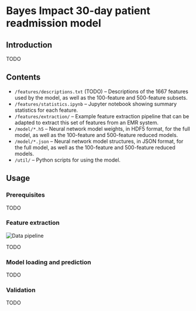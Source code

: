 # Bayes Impact 30-day patient readmission model

## Introduction

TODO

## Contents

- `/features/descriptions.txt` (TODO) – Descriptions of the 1667 features used by the model, as well as the 100-feature and 500-feature subsets.
- `/features/statistics.ipynb` – Jupyter notebook showing summary statistics for each feature.
- `/features/extraction/` – Example feature extraction pipeline that can be adapted to extract this set of features from an EMR system.
- `/model/*.h5` – Neural network model weights, in HDF5 format, for the full model, as well as the 100-feature and 500-feature reduced models.
- `/model/*.json` – Neural network model structures, in JSON format, for the full model, as well as the 100-feature and 500-feature reduced models.
- `/util/` – Python scripts for using the model.

## Usage

### Prerequisites

TODO

### Feature extraction

![Data pipeline](https://github.com/bayesimpact/readmission-risk/blob/master/doc/images/data-pipeline.png?raw=true)

TODO

### Model loading and prediction

TODO

### Validation

TODO
